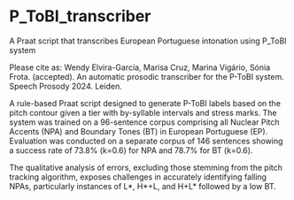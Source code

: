# P_ToBI_transcriber
A Praat script that transcribes European Portuguese intonation using P_ToBI system

Please cite as: Wendy Elvira-García, Marisa Cruz, Marina Vigário, Sónia Frota. (accepted). An automatic prosodic transcriber for the P-ToBI system. Speech Prosody 2024. Leiden.

A rule-based Praat script designed to generate P-ToBI labels based on the pitch contour given a tier with by-syllable intervals and stress marks. 
The system was trained on a 96-sentence corpus comprising all Nuclear Pitch Accents (NPA) and Boundary Tones (BT) in European Portuguese (EP). Evaluation was conducted on a separate corpus of 146 sentences showing a success rate of 73.8% (k=0.6) for NPA and 78.7% for BT (k=0.6). 

The qualitative analysis of errors, excluding those stemming from the pitch tracking algorithm, exposes challenges in accurately identifying falling NPAs, particularly instances of L*, H*+L, and H+L* followed by a low BT.